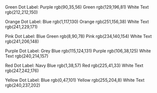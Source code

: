 Green Dot Label:
Purple rgb(90,35,56)
Green rgb(129,196,81)
White Text rgb(212,212,150)

Orange Dot Label:
Blue rgb(1,117,130)
Orange rgb(251,156,38)
White Text rgb(241,229,171)

Pink Dot Label:
Blue Green rgb(8,90,78)
Pink rgb(234,140,154)
White Text rgb(241,206,148)

Purple Dot Label:
Grey Blue rgb(115,124,131)
Purple rgb(106,38,125)
White Text rgb(240,214,157)

Red Dot Label:
Navy Blue rgb(1,38,57)
Red rgb(225,41,33)
White Text rgb(247,242,176)

Yellow Dot Label:
Blue rgb(0,47,101)
Yellow rgb(255,204,8)
White Text rgb(240,237,202)
